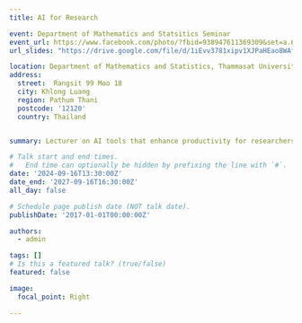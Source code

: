 ```yaml
---
title: AI for Research

event: Department of Mathematics and Statsitics Seminar
event_url: https://www.facebook.com/photo/?fbid=938947611369309&set=a.629988592265214
url_slides: "https://drive.google.com/file/d/1iEvv3781xipv1XJPaHEao8WAfJ1rn2Hm/view?usp=sharing"

location: Department of Mathematics and Statistics, Thammasat University
address:
  street:  Rangsit 99 Moo 18
  city: Khlong Luang
  region: Pathum Thani 
  postcode: '12120'
  country: Thailand


summary: Lecturer on AI tools that enhance productivity for researchers

# Talk start and end times.
#   End time can optionally be hidden by prefixing the line with `#`.
date: '2024-09-16T13:30:00Z'
date_end: '2027-09-16T16:30:00Z'
all_day: false

# Schedule page publish date (NOT talk date).
publishDate: '2017-01-01T00:00:00Z'

authors:
  - admin

tags: []
# Is this a featured talk? (true/false)
featured: false

image:
  focal_point: Right

---
```


